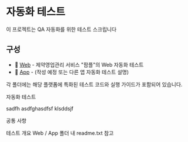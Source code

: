 
# 자동화 테스트
이 프로젝트는 QA 자동화를 위한 테스트 스크립니다

## 구성
- 📂 [Web](./Web/readme.txt) - 제약영업관리 서비스 "팜플"의 Web 자동화 테스트  
- 📂 [App](./App/) - (작성 예정 또는 다른 앱 자동화 테스트 설명)  

각 폴더에는 해당 플랫폼에 특화된 테스트 코드와 실행 가이드가 포함되어 있습니다.

자동화 테스트 



sadfh asdfghasdfsf klsddsjf

공통 사항 


테스트 개요 
Web / App 폴더 내 readme.txt 참고 
